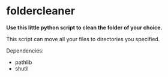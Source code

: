 # foldercleaner
**Use this little python script to clean the folder of your choice.**

This script can move all your files to directories you specified.

Dependencies:
- pathlib
- shutil
